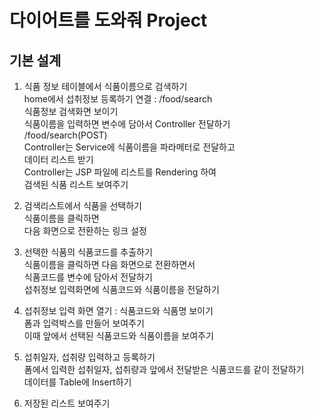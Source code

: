 # 다이어트를 도와줘 Project

## 기본 설계
1. 식품 정보 테이블에서 식품이름으로 검색하기  
home에서 섭취정보 등록하기 연결 : /food/search  
식품정보 검색화면 보이기  
식품이름을 입력하면 변수에 담아서 Controller 전달하기  
/food/search(POST)  
Controller는 Service에 식품이름을 파라메터로 전달하고  
데이터 리스트 받기  
Controller는 JSP 파일에 리스트를 Rendering 하여  
검색된 식품 리스트 보여주기

2. 검색리스트에서 식품을 선택하기  
식품이름을 클릭하면  
다음 화면으로 전환하는 링크 설정

3. 선택한 식품의 식품코드를 추출하기  
식품이름을 클릭하면 다음 화면으로 전환하면서  
식품코드를 변수에 담아서 전달하기  
섭취정보 입력화면에 식품코드와 식품이름을 전달하기

4. 섭취정보 입력 화면 열기 : 식품코드와 식품명 보이기  
폼과 입력박스를 만들어 보여주기  
이때 앞에서 선택된 식품코드와 식품이름을 보여주기  

5. 섭취일자, 섭취량 입력하고 등록하기  
폼에서 입력한 섭취일자, 섭취량과 앞에서 전달받은 식품코드를 같이 전달하기  
데이터를 Table에 Insert하기

6. 저장된 리스트 보여주기